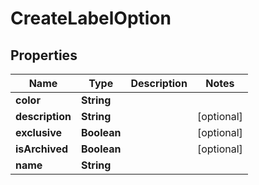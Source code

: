 # CreateLabelOption

## Properties
Name | Type | Description | Notes
------------ | ------------- | ------------- | -------------
**color** | **String** |  | 
**description** | **String** |  |  [optional]
**exclusive** | **Boolean** |  |  [optional]
**isArchived** | **Boolean** |  |  [optional]
**name** | **String** |  | 
